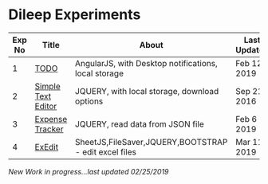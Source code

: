 # Dileep Experiments


Exp No | Title | About | Last Updated
------------ | ------------- | ------------- | -------------
1 | [TODO](https://dileep-experiments.github.io/TODO/index.html) | AngularJS, with Desktop notifications, local storage | Feb 12 2019
2 | [Simple Text Editor](https://dileep-experiments.github.io/SimpleTextEditor/index.html) | JQUERY, with local storage, download options | Sep 21 2016
3 | [Expense Tracker](https://dileep-experiments.github.io/MyExpenses/index.html) | JQUERY, read data from JSON file | Feb 6 2019
4 | [ExEdit](https://dileep-experiments.github.io/exEdit/index.html) | SheetJS,FileSaver,JQUERY,BOOTSTRAP - edit excel files | Mar 11 2019

*New Work in progress...last updated 02/25/2019*
